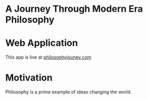 # A Journey Through Modern Era Philosophy

# Web Application
This app is live at <a href="http://philosophyjourney.com" target="_blank">philosophyjouney.com</a>

# Motivation
Philosophy is a prime example of ideas changing the world.  
